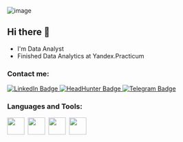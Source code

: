![image](https://github.com/user-attachments/assets/112ac170-78ce-4ddd-ac0e-89caaad53189)
## Hi there 👋

- I'm Data Analyst 
- Finished Data Analytics at Yandex.Practicum

 ### Contact me:
 <div id="badges">
  <a href="https://www.linkedin.com/in/denis-davydovich-38a296204/">
    <img src="https://img.shields.io/badge/LinkedIn-blue?style=for-the-badge&logo=linkedin&logoColor=white" alt="LinkedIn Badge"/>
  </a>
  <a href="https://hh.ru/resume/ccf212beff09ed34750039ed1f7351464e7435">
    <img src="https://img.shields.io/badge/HeadHunter-red?style=for-the-badge&logo=headhunter&logoColor=white" alt="HeadHunter Badge"/>
  </a>
 <a href="https://t.me/ddendman">
    <img src="https://img.shields.io/badge/Telegram-blue?style=for-the-badge&logo=telegram&logoColor=white" alt="Telegram Badge"/>
  </a>
 
 ### Languages and Tools:
 <div>
  <img src= "https://cdn-icons-png.flaticon.com/512/5968/5968350.png" width="40" height="40"/>&nbsp
  <img src= "https://cdn-icons-png.flaticon.com/512/6124/6124995.png" width="40" height="40"/>&nbsp
  <img src= "https://cdn-icons-png.flaticon.com/512/5968/5968267.png" width="40" height="40"/>&nbsp
  <img src= "https://cdn-icons-png.flaticon.com/512/5968/5968242.png" width="40" height="40"/>&nbsp
 </div>
 
